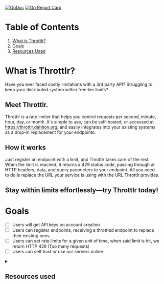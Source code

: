 [![GoDoc](https://godoc.org/github.com/linkinlog/throttlr?status.svg)](https://godoc.org/github.com/linkinlog/throttlr) [![Go Report Card](https://goreportcard.com/badge/github.com/linkinlog/throttlr)](https://goreportcard.com/report/github.com/linkinlog/throttlr)

# Table of Contents
1. [What is Throttlr?](#What-is-Throttlr)
2. [Goals](#Goals)
3. [Resources Used](#resources-used)

# What is Throttlr?

Have you ever faced costly limitations with a 3rd party API? Struggling to keep your distributed system within free tier limits?

## Meet Throttlr.

Throttlr is a rate limiter that helps you control requests per second, minute, hour, day, or month. It's simple to use, can be self-hosted, or accessed at https://throttlr.dahlton.org, and easily integrates into your existing systems as a drop-in replacement for your endpoints.

## How it works
Just register an endpoint with a limit, and Throttlr takes care of the rest. When the limit is reached, it returns a 429 status code, passing through all HTTP headers, data, and query parameters to your endpoint. All you need to do is replace the URL your service is using with the URL Throttlr provides.

## Stay within limits effortlessly—try Throttlr today!

# Goals
- [ ] Users will get API keys on account creation
- [ ] Users can register endpoints, receiving a throttled endpoint to replace their existing ones
- [ ] Users can set rate limits for a given unit of time, when said limit is hit, we return HTTP 429 (Too many requests)
- [ ] Users can self host *or* use our servers online

<details>
  <summary><h2>Resources used</h2></summary>
  <details>
    <summary><h3>General help</h3></summary>
    <a href="https://www.oreilly.com/library/view/cloud-native-go/9781492076322/">Cloud Native Go</a>
  </details>
  <details>
    <summary><h3>Database</h3></summary>
    <a href="https://www.alexedwards.net/blog/organising-database-access">Organising database access in Go</a>
  </details>
  <details>
    <summary><h3>Auth / sessions</h3></summary>
    <a href="https://github.com/golangci/golangci-api/tree/master">The archived golangci-api</a>
    <a href="https://github.com/CurtisVermeeren/gorilla-sessions-tutorial/tree/master">gorilla-sessions-tutorial</a>
    <a href="https://github.com/svenrisse/bookshelf/tree/main">bookshelf</a>
  </details>
</details>
